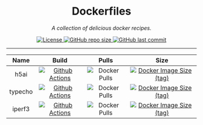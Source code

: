 <h1 align="center">
    <br>Dockerfiles<br>
</h1>
<p align="center">
    <em>A collection of delicious docker recipes.</em>
</p>
<p align="center">
    <a href="https://github.com/lvillis/serverstatus">
        <img src="https://img.shields.io/github/license/lvillis/Dockerfiles?style=flat-square" alt="License">
    </a>
    <a href="https://github.com/lvillis/serverstatus">
        <img src="https://img.shields.io/github/repo-size/lvillis/Dockerfiles?style=flat-square&color=328657" alt="GitHub repo size">
    </a>
    <a href="https://github.com/lvillis/serverstatus">
        <img src="https://img.shields.io/github/last-commit/lvillis/Dockerfiles?label=commits" alt="GitHub last commit">
    </a>
</p>

---

|  Name   | Build  | Pulls | Size |
|  :----:  | :----:  | :----:  | :----: |
| h5ai  | [![Github Actions](https://img.shields.io/github/workflow/status/lvillis/Dockerfiles/Docker%20h5ai?style=flat-square)](https://github.com/lvillis/Dockerfiles/actions) | ![Docker Pulls](https://img.shields.io/docker/pulls/lvillis/serverstatus) | [![Docker Image Size (tag)](https://img.shields.io/docker/image-size/lvillis/h5ai/latest)](https://hub.docker.com) |
| typecho  | [![Github Actions](https://img.shields.io/github/workflow/status/lvillis/Dockerfiles/Docker%20typecho?style=flat-square)](https://github.com/lvillis/Dockerfiles/actions) | ![Docker Pulls](https://img.shields.io/docker/pulls/lvillis/typecho) | [![Docker Image Size (tag)](https://img.shields.io/docker/image-size/lvillis/typecho/latest)](https://hub.docker.com) |
| iperf3  | [![Github Actions](https://img.shields.io/github/workflow/status/lvillis/Dockerfiles/Docker%20iperf3?style=flat-square)](https://github.com/lvillis/Dockerfiles/actions) | ![Docker Pulls](https://img.shields.io/docker/pulls/lvillis/iperf3) | [![Docker Image Size (tag)](https://img.shields.io/docker/image-size/lvillis/iperf3/latest)](https://hub.docker.com) |